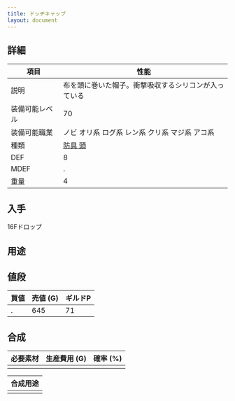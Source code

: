 ```yaml
---
title: ドッヂキャップ
layout: document
---
```

## 詳細


|項目|性能|
|---|---|
|説明|布を頭に巻いた帽子。衝撃吸収するシリコンが入っている|
|装備可能レベル|70|
|装備可能職業|ノビ オリ系 ログ系 レン系 クリ系 マジ系 アコ系|
|種類|[防具 頭](防具(頭))|
|DEF|8|
|MDEF|.|
|重量|4|

## 入手

16Fドロップ

## 用途


## 値段


|買値|売値 (G)|ギルドP|
|---|---|---|
|.|645|71|

## 合成


|必要素材|生産費用 (G)|確率 (%)|
|---|---|---|
||||


|合成用途|
|---|
||